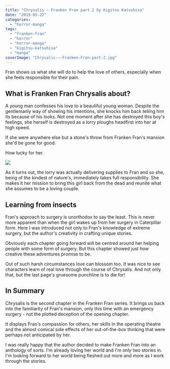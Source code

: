 ```yaml
---
title: "Chrysalis – Franken Fran part 2 by Kigitsu Katsuhisa"
date: "2019-05-22"
categories: 
  - "horror-manga"
tags: 
  - "franken-fran"
  - "horror"
  - "horror-manga"
  - "kigitsu-katsuhisa"
  - "manga"
coverImage: "Chrysalis-–-Franken-Fran-part-2.jpg"
---
```


Fran shows us what she will do to help the love of others, especially when she feels responsible for their pain.

## What is Franken Fran Chrysalis about?

A young man confesses his love to a beautiful young woman. Despite the gentlemanly way of showing his intentions, she knocks him back telling him its because of his looks. Not one moment after she has destroyed this boy's feelings, she herself is destroyed as a lorry ploughs headfirst into her at high speed.

If she were anywhere else but a stone's throw from Franken Fran's mansion she'd be gone for good.

How lucky for her.

![](images/Chrysalis-–-Franken-Fran-part-2.jpg)

As it turns out, the lorry was actually delivering supplies to Fran and so she, being of the kindest of nature's, immediately takes full responsibility. She makes it her mission to bring this girl back from the dead and reunite what she assumes to be a loving couple.

## Learning from insects

Fran's approach to surgery is unorthodox to say the least. This is never more apparent than when the girl wakes up from her surgery in Caterpillar form. Here I was introduced not only to Fran's knowledge of extreme surgery, but the author's creativity in crafting unique stories.

Obviously each chapter going forward will be centred around her helping people with some form of surgery. But this chapter showed just _how_ creative these adventures promise to be.

Out of such harsh circumstances love can blossom too. It was nice to see characters learn of real love through the course of Chrysalis. And not only that, but the last page's gruesome punchline is to die for!

## In Summary

Chrysalis is the second chapter in the Franken Fran series. It brings us back into the familiarity of Fran's mansion, only this time with an emergency surgery - not the plotted deception of the opening chapter.

It displays Fran's compassion for others, her skills in the operating theatre and the almost comical side effects of her out-of-the-box thinking that were perhaps not anticipated by her.

I was really happy that the author decided to make Franken Fran into an anthology of sorts. I'm already loving her world and I'm only two stories in. I'm looking forward to her world being fleshed out more and more as I work through the stories.
